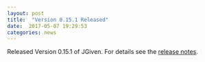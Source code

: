 ```yaml
---
layout: post
title:  "Version 0.15.1 Released"
date:  2017-05-07 19:29:53
categories: news
---
```


Released Version 0.15.1 of JGiven. For details see the [release notes](https://github.com/TNG/JGiven/releases/tag/v0.15.1).

[jgiven-gh]: https://github.com/TNG/JGiven
[jgiven]:    http://jgiven.org
